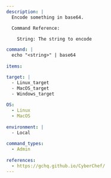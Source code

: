 ```yaml
---
description: |
  Encode something in base64.

  Command Reference:

    String: The string to encode

command: |
  echo "<string>" | base64
  
items:

target: |
  - Linux_target
  - MacOS_target
  - Windows_target
  
OS:
  - Linux
  - MacOS
  
environment: |
  - Local
  
command_types:
  - Admin
  
references:
  - https://gchq.github.io/CyberChef/
---
```

